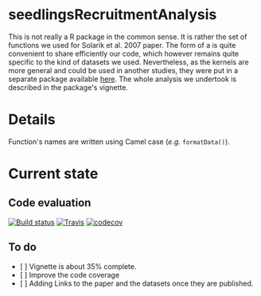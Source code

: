 seedlingsRecruitmentAnalysis
============================

This is not really a R package in the common sense. It is rather the set
of functions we used for Solarik et al. 2007 paper. The form of a is
quite convenient to share efficiently our code, which however remains
quite specific to the kind of datasets we used. Nevertheless, as the
kernels are more general and could be used in another studies, they were
put in a separate package available
[here](https://github.com/KevCaz/recruitR). The whole analysis we
undertook is described in the package's vignette.

Details
=======

Function's names are written using Camel case (*e.g.* `formatData()`).

Current state
=============

Code evaluation
---------------

[![Build
status](https://ci.appveyor.com/api/projects/status/x5ngkcflyfiixr37?svg=true)](https://ci.appveyor.com/project/KevCaz/seedlingsrecruitmentanalysis)
[![Travis](https://travis-ci.org/letiR/letiRmisc.svg?branch=master)](https://travis-ci.org/KevCaz/seedlingsrecruitmentanalysis)
[![codecov](https://codecov.io/gh/KevCaz/seedlingsRecruitmentAnalysis/branch/master/graph/badge.svg)](https://codecov.io/gh/KevCaz/seedlingsrecruitmentanalysis)

To do
-----

-   \[ \] Vignette is about 35% complete.
-   \[ \] Improve the code coverage
-   \[ \] Adding Links to the paper and the datasets once they are
    published.

